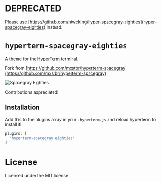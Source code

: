 # DEPRECATED

Please use [https://github.com/ntwcklng/hyper-spacegray-eighties](hyper-spacegray-eighties) instead.

# `hyperterm-spacegray-eighties`
A theme for the [HyperTerm](https://github.com/zeit/hyperterm) terminal.

Fork from [https://github.com/mxstbr/hyperterm-spacegray](https://github.com/mxstbr/hyperterm-spacegray)


![Spacegray Eighties](https://cloud.githubusercontent.com/assets/8714775/17070370/c8c904c6-505b-11e6-94cd-54946a7c0aee.png)



Contributions appreciated!

## Installation

Add this to the plugins array in your `.hyperterm.js` and reload hyperterm to install it!
```javascript
plugins: [
  'hyperterm-spacegray-eighties'
]
```
# License

Licensed under the MIT license.